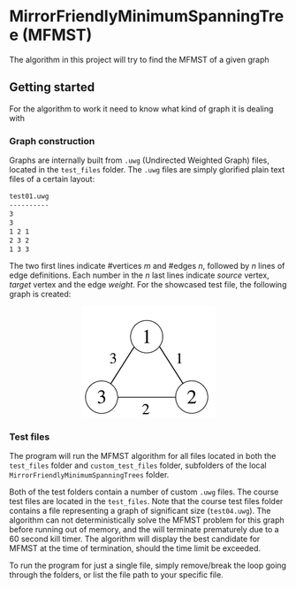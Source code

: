 # MirrorFriendlyMinimumSpanningTree (MFMST)
The algorithm in this project will try to find the MFMST of a given graph
## Getting started
For the algorithm to work it need to know what kind of graph it is dealing with
### Graph construction
Graphs are internally built from `.uwg` (Undirected Weighted Graph) files, located in the `test_files` folder.
The `.uwg`  files are simply glorified plain text files of a certain layout:
```
test01.uwg
----------
3
3
1 2 1
2 3 2 
1 3 3
```
The two first lines indicate \#vertices *m* and \#edges *n*, followed by *n* lines of edge definitions.
Each number in the *n* last lines indicate *source* vertex, *target* vertex and the edge *weight*. 
For the showcased test file, the following graph is created:

<p align="center">
  <img src = MirrorFriendlyMinimumSpanningTrees/img/example_graph.png height="200">
</p>

### Test files
The program will run the MFMST algorithm for all files located in both the `test_files` folder and `custom_test_files` folder, subfolders of the local `MirrorFriendlyMinimumSpanningTrees` folder. 

Both of the test folders contain a number of custom `.uwg` files. The course test files are located in the `test_files`. 
Note that the course test files folder contains a file representing a graph of significant size (`test04.uwg`). The algorithm can not deterministically solve the MFMST problem for this graph before running out of memory, and the will terminate prematurely due to a 60 second kill timer. The algorithm will display the best candidate for MFMST at the time of termination, should the time limit be exceeded.

To run the program for just a single file, simply remove/break the loop going through the folders, or list the file path to your specific file.
